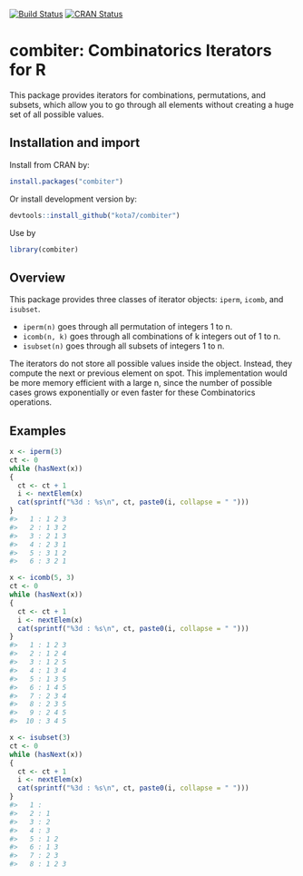 
<!-- README.md is generated from README.Rmd. Please edit that file -->
[![Build Status](https://travis-ci.org/kota7/combiter.svg?branch=master)](https://travis-ci.org/kota7/combiter) [![CRAN Status](http://www.r-pkg.org/badges/version/combiter)](http://www.r-pkg.org/badges/version/combiter)

combiter: Combinatorics Iterators for R
=======================================

This package provides iterators for combinations, permutations, and subsets, which allow you to go through all elements without creating a huge set of all possible values.

Installation and import
-----------------------

Install from CRAN by:

``` r
install.packages("combiter")
```

Or install development version by:

``` r
devtools::install_github("kota7/combiter")
```

Use by

``` r
library(combiter)
```

Overview
--------

This package provides three classes of iterator objects: `iperm`, `icomb`, and `isubset`.

-   `iperm(n)` goes through all permutation of integers 1 to n.
-   `icomb(n, k)` goes through all combinations of k integers out of 1 to n.
-   `isubset(n)` goes through all subsets of integers 1 to n.

The iterators do not store all possible values inside the object. Instead, they compute the next or previous element on spot. This implementation would be more memory efficient with a large n, since the number of possible cases grows exponentially or even faster for these Combinatorics operations.

Examples
--------

``` r
x <- iperm(3)
ct <- 0
while (hasNext(x))
{
  ct <- ct + 1
  i <- nextElem(x)
  cat(sprintf("%3d : %s\n", ct, paste0(i, collapse = " ")))
}
#>   1 : 1 2 3
#>   2 : 1 3 2
#>   3 : 2 1 3
#>   4 : 2 3 1
#>   5 : 3 1 2
#>   6 : 3 2 1
```

``` r
x <- icomb(5, 3)
ct <- 0
while (hasNext(x))
{
  ct <- ct + 1
  i <- nextElem(x)
  cat(sprintf("%3d : %s\n", ct, paste0(i, collapse = " ")))
}
#>   1 : 1 2 3
#>   2 : 1 2 4
#>   3 : 1 2 5
#>   4 : 1 3 4
#>   5 : 1 3 5
#>   6 : 1 4 5
#>   7 : 2 3 4
#>   8 : 2 3 5
#>   9 : 2 4 5
#>  10 : 3 4 5
```

``` r
x <- isubset(3)
ct <- 0
while (hasNext(x))
{
  ct <- ct + 1
  i <- nextElem(x)
  cat(sprintf("%3d : %s\n", ct, paste0(i, collapse = " ")))
}
#>   1 : 
#>   2 : 1
#>   3 : 2
#>   4 : 3
#>   5 : 1 2
#>   6 : 1 3
#>   7 : 2 3
#>   8 : 1 2 3
```
